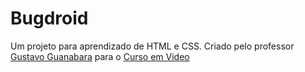 # Bugdroid
Um projeto para aprendizado de HTML e CSS. Criado pelo professor [Gustavo Guanabara](https://github.com/gustavoguanabara) para o [Curso em Video](https://www.cursoemvideo.com/)
